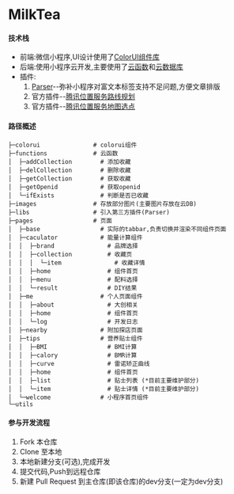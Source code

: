 # MilkTea

#### 技术栈

- 前端:微信小程序,UI设计使用了[ColorUI组件库](https://github.com/weilanwl/ColorUI)  
- 后端:使用小程序云开发,主要使用了[云函数](https://developers.weixin.qq.com/miniprogram/dev/wxcloud/guide/functions.html)和[云数据库](https://developers.weixin.qq.com/miniprogram/dev/wxcloud/guide/database.html)  
- 插件:  
  1. [Parser](https://github.com/jin-yufeng/Parser)--弥补小程序对富文本标签支持不足问题,方便文章排版
  2. 官方插件--[腾讯位置服务路线规划](https://mp.weixin.qq.com/wxopen/pluginbasicprofile?action=intro&appid=wx50b5593e81dd937a&token=1738923725&lang=zh_CN)
  3. 官方插件--[腾讯位置服务地图选点](https://mp.weixin.qq.com/wxopen/pluginbasicprofile?action=intro&appid=wx76a9a06e5b4e693e&token=1738923725&lang=zh_CN)

#### 路径概述

``` Shell
├─colorui               # colorui组件
├─functions             # 云函数
│  ├─addCollection        # 添加收藏
│  ├─delCollection        # 删除收藏
│  ├─getCollection        # 获取收藏
│  ├─getOpenid            # 获取openid
│  └─ifExists             # 判断是否已收藏
├─images                # 存放部分图片(主要图片存放在云DB)  
├─libs                  # 引入第三方插件(Parser)
├─pages                 # 页面
│  ├─base                 # 实际的tabbar,负责切换并渲染不同组件页面
│  ├─caculator            # 能量计算组件
│  │  ├─brand               # 品牌选择
│  │  ├─collection          # 收藏页
│  │  │  └─item               # 收藏详情
│  │  ├─home                # 组件首页
│  │  ├─menu                # 配料选择
│  │  └─result              # DIY结果
│  ├─me                   # 个人页面组件
│  │  ├─about               # 大创相关
│  │  ├─home                # 组件首页
│  │  └─log                 # 开发日志
│  ├─nearby               # 附加探店页面
│  ├─tips                 # 营养贴士组件
│  │  ├─BMI                 # BMI计算
│  │  ├─calory              # BMR计算
│  │  ├─curve               # 雷诺矫正曲线
│  │  ├─home                # 组件首页
│  │  ├─list                # 贴士列表 (*目前主要维护部分)
│  │  └─item                # 贴士详情 (*目前主要维护部分)
│  └─welcome              # 小程序首页组件
└─utils

```

#### 参与开发流程

1.  Fork 本仓库
2.  Clone 至本地
3.  本地新建分支(可选),完成开发
4.  提交代码,Push到远程仓库
5.  新建 Pull Request 到主仓库(即该仓库)的dev分支(一定为dev分支)


